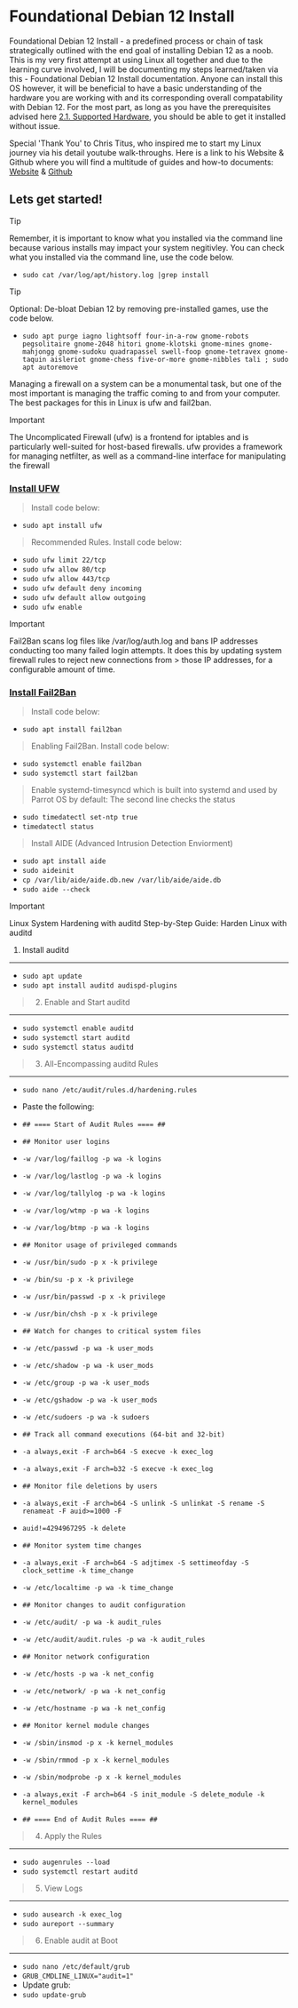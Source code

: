 # Foundational Debian 12 Install

Foundational Debian 12 Install - a predefined process or chain of task strategically outlined with the end goal of installing Debian 12 as a noob. This is my very first attempt at using Linux all together and due to the learning curve involved, I will be documenting my steps learned/taken via this - Foundational Debian 12 Install documentation. Anyone can install this OS however, it will be beneficial to have a basic understanding of the hardware you are working with and its corresponding overall compatability with Debian 12. For the most part, as long as you have the prerequisites advised here [2.1. Supported Hardware](https://www.debian.org/releases/bookworm/amd64/ch02s01.en.html), you should be able to get it installed without issue.   

Special 'Thank You' to Chris Titus, who inspired me to start my Linux journey via his detail youtube walk-throughs. Here is a link to his Website & Github where you will find a multitude of guides and how-to documents: [Website](https://christitus.com/) & [Github](https://github.com/ChrisTitusTech)



## Lets get started!

> [!TIP]
> Remember, it is important to know what you installed via the command line because various installs may impact your system negitivley. You can check what you installed via the command line, use the code below.


- `sudo cat /var/log/apt/history.log |grep install`


> [!TIP]
> Optional: De-bloat Debian 12 by removing pre-installed games, use the code below. 
- `sudo apt purge iagno lightsoff four-in-a-row gnome-robots pegsolitaire gnome-2048 hitori gnome-klotski gnome-mines gnome-mahjongg gnome-sudoku quadrapassel swell-foop gnome-tetravex gnome-taquin aisleriot gnome-chess five-or-more gnome-nibbles tali ; sudo apt autoremove`


Managing a firewall on a system can be a monumental task, but one of the most important is managing the traffic coming to and from your computer. The best packages for this in Linux is ufw and fail2ban.


> [!IMPORTANT]
> The Uncomplicated Firewall (ufw) is a frontend for iptables and is particularly well-suited for host-based firewalls. ufw provides a framework for managing netfilter, as well as a command-line
> interface for manipulating the firewall
### [Install UFW](https://christitus.com/linux-security-mistakes/#google_vignette)

> Install code below:
- `sudo apt install ufw`


> Recommended Rules. Install code below:
- `sudo ufw limit 22/tcp`
- `sudo ufw allow 80/tcp`
- `sudo ufw allow 443/tcp`
- `sudo ufw default deny incoming`
- `sudo ufw default allow outgoing`
- `sudo ufw enable`


> [!IMPORTANT]
> Fail2Ban scans log files like /var/log/auth.log and bans IP addresses conducting too many failed login attempts. It does this by updating system firewall rules to reject new connections from > those IP addresses, for a configurable amount of time. 
### [Install Fail2Ban](https://christitus.com/linux-security-mistakes/#google_vignette)

> Install code below:
- `sudo apt install fail2ban`


> Enabling Fail2Ban. Install code below:
- `sudo systemctl enable fail2ban`
- `sudo systemctl start fail2ban`



> Enable systemd-timesyncd which is built into systemd and used by Parrot OS by default:
> The second line checks the status
- `sudo timedatectl set-ntp true`
- `timedatectl status`

> Install AIDE (Advanced Intrusion Detection Enviorment)
- `sudo apt install aide`
- `sudo aideinit`
- `cp /var/lib/aide/aide.db.new /var/lib/aide/aide.db`
- `sudo aide --check`


> [!IMPORTANT]
> Linux System Hardening with auditd
> Step-by-Step Guide: Harden Linux with auditd
> 1. Install auditd
------------------
- `sudo apt update`
- `sudo apt install auditd audispd-plugins`
> 2. Enable and Start auditd
---------------------------
- `sudo systemctl enable auditd`
- `sudo systemctl start auditd`
- `sudo systemctl status auditd`
> 3. All-Encompassing auditd Rules
--------------------------------


- `sudo nano /etc/audit/rules.d/hardening.rules`

  
- Paste the following:
- `## ==== Start of Audit Rules ==== ##`
- `## Monitor user logins`
- `-w /var/log/faillog -p wa -k logins`
- `-w /var/log/lastlog -p wa -k logins`
- `-w /var/log/tallylog -p wa -k logins`
- `-w /var/log/wtmp -p wa -k logins`
- `-w /var/log/btmp -p wa -k logins`
- `## Monitor usage of privileged commands`
- `-w /usr/bin/sudo -p x -k privilege`
- `-w /bin/su -p x -k privilege`
- `-w /usr/bin/passwd -p x -k privilege`
- `-w /usr/bin/chsh -p x -k privilege`
- `## Watch for changes to critical system files`
- `-w /etc/passwd -p wa -k user_mods`
- `-w /etc/shadow -p wa -k user_mods`
- `-w /etc/group -p wa -k user_mods`
- `-w /etc/gshadow -p wa -k user_mods`
- `-w /etc/sudoers -p wa -k sudoers`
- `## Track all command executions (64-bit and 32-bit)`
- `-a always,exit -F arch=b64 -S execve -k exec_log`
- `-a always,exit -F arch=b32 -S execve -k exec_log`
- `## Monitor file deletions by users`
- `-a always,exit -F arch=b64 -S unlink -S unlinkat -S rename -S renameat -F auid>=1000 -F`
- `auid!=4294967295 -k delete`
- `## Monitor system time changes`
- `-a always,exit -F arch=b64 -S adjtimex -S settimeofday -S clock_settime -k time_change`
- `-w /etc/localtime -p wa -k time_change`
- `## Monitor changes to audit configuration`
- `-w /etc/audit/ -p wa -k audit_rules`
- `-w /etc/audit/audit.rules -p wa -k audit_rules`
- `## Monitor network configuration`
- `-w /etc/hosts -p wa -k net_config`
- `-w /etc/network/ -p wa -k net_config`
- `-w /etc/hostname -p wa -k net_config`
- `## Monitor kernel module changes`
- `-w /sbin/insmod -p x -k kernel_modules`
- `-w /sbin/rmmod -p x -k kernel_modules`
- `-w /sbin/modprobe -p x -k kernel_modules`
- `-a always,exit -F arch=b64 -S init_module -S delete_module -k kernel_modules`
- `## ==== End of Audit Rules ==== ##`
> 4. Apply the Rules
-------------------
- `sudo augenrules --load`
- `sudo systemctl restart auditd`
> 5. View Logs
-------------
- `sudo ausearch -k exec_log`
- `sudo aureport --summary`
> 6. Enable audit at Boot
------------------------
- `sudo nano /etc/default/grub`
- `GRUB_CMDLINE_LINUX="audit=1"`
- Update grub:
- `sudo update-grub`
